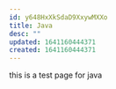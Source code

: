 ```yaml
---
id: y648HxXkSdaD9XxywMXXo
title: Java
desc: ""
updated: 1641160444371
created: 1641160444371
---
```


this is a test page for java

